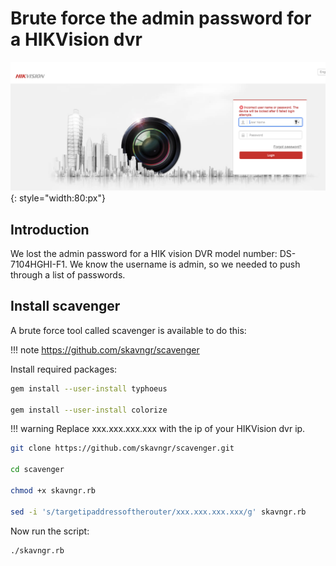 # Brute force the admin password for a HIKVision dvr
![image](./img/hik_brute1.png){: style="width:80:px"}

## Introduction

We lost the admin password for a HIK vision DVR model number: DS-7104HGHI-F1.
We know the username is admin, so we needed to push through a list of passwords.

## Install scavenger

A brute force tool called scavenger is available to do this:

!!! note
    https://github.com/skavngr/scavenger

Install required packages:

```bash
gem install --user-install typhoeus

gem install --user-install colorize
```
!!! warning
    Replace xxx.xxx.xxx.xxx with the ip of your HIKVision dvr ip.

```bash
git clone https://github.com/skavngr/scavenger.git

cd scavenger

chmod +x skavngr.rb

sed -i 's/targetipaddressoftherouter/xxx.xxx.xxx.xxx/g' skavngr.rb

```
Now run the script:

```bash
./skavngr.rb
```

